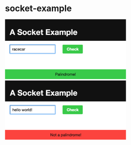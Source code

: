 # socket-example  

<img src ="isPalindrome.png" width="400"/>
<img src ="notPalindrome.png" width="400"/>
